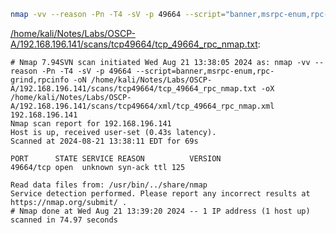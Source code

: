 ```bash
nmap -vv --reason -Pn -T4 -sV -p 49664 --script="banner,msrpc-enum,rpc-grind,rpcinfo" -oN "/home/kali/Notes/Labs/OSCP-A/192.168.196.141/scans/tcp49664/tcp_49664_rpc_nmap.txt" -oX "/home/kali/Notes/Labs/OSCP-A/192.168.196.141/scans/tcp49664/xml/tcp_49664_rpc_nmap.xml" 192.168.196.141
```

[/home/kali/Notes/Labs/OSCP-A/192.168.196.141/scans/tcp49664/tcp_49664_rpc_nmap.txt](file:///home/kali/Notes/Labs/OSCP-A/192.168.196.141/scans/tcp49664/tcp_49664_rpc_nmap.txt):

```
# Nmap 7.94SVN scan initiated Wed Aug 21 13:38:05 2024 as: nmap -vv --reason -Pn -T4 -sV -p 49664 --script=banner,msrpc-enum,rpc-grind,rpcinfo -oN /home/kali/Notes/Labs/OSCP-A/192.168.196.141/scans/tcp49664/tcp_49664_rpc_nmap.txt -oX /home/kali/Notes/Labs/OSCP-A/192.168.196.141/scans/tcp49664/xml/tcp_49664_rpc_nmap.xml 192.168.196.141
Nmap scan report for 192.168.196.141
Host is up, received user-set (0.43s latency).
Scanned at 2024-08-21 13:38:11 EDT for 69s

PORT      STATE SERVICE REASON          VERSION
49664/tcp open  unknown syn-ack ttl 125

Read data files from: /usr/bin/../share/nmap
Service detection performed. Please report any incorrect results at https://nmap.org/submit/ .
# Nmap done at Wed Aug 21 13:39:20 2024 -- 1 IP address (1 host up) scanned in 74.97 seconds

```
